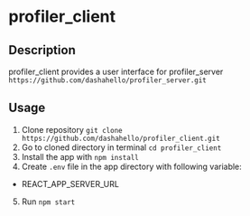 # profiler_client

## Description

profiler_client provides a user interface for profiler_server
`https://github.com/dashahello/profiler_server.git`

## Usage

1. Clone repository `git clone https://github.com/dashahello/profiler_client.git`
2. Go to cloned directory in terminal `cd profiler_client`
3. Install the app with `npm install`
4. Create `.env` file in the app directory with following variable:

- REACT_APP_SERVER_URL

5. Run `npm start`

